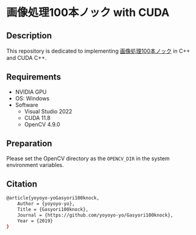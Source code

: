 # 画像処理100本ノック with CUDA

## Description

This repository is dedicated to implementing [画像処理100本ノック](https://github.com/ryoppippi/Gasyori100knock) in C++ and CUDA C++.

## Requirements

- NVIDIA GPU
- OS: Windows
- Software
  - Visual Studio 2022
  - CUDA 11.8
  - OpenCV 4.9.0

## Preparation

Please set the OpenCV directory as the `OPENCV_DIR` in the system environment variables.

## Citation

```bash
@article{yoyoyo-yoGasyori100knock,
    Author = {yoyoyo-yo},
    Title = {Gasyori100knock},
    Journal = {https://github.com/yoyoyo-yo/Gasyori100knock},
    Year = {2019}
}
```
